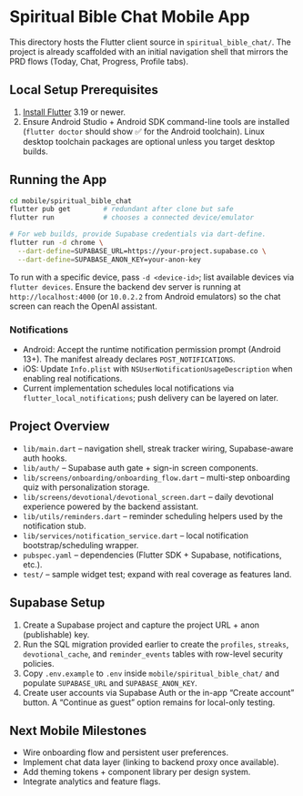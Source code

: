 # Spiritual Bible Chat Mobile App

This directory hosts the Flutter client source in `spiritual_bible_chat/`. The project is already scaffolded with an initial navigation shell that mirrors the PRD flows (Today, Chat, Progress, Profile tabs).

## Local Setup Prerequisites
1. [Install Flutter](https://docs.flutter.dev/get-started/install) 3.19 or newer.
2. Ensure Android Studio + Android SDK command-line tools are installed (`flutter doctor` should show ✅ for the Android toolchain). Linux desktop toolchain packages are optional unless you target desktop builds.

## Running the App
```bash
cd mobile/spiritual_bible_chat
flutter pub get        # redundant after clone but safe
flutter run            # chooses a connected device/emulator

# For web builds, provide Supabase credentials via dart-define.
flutter run -d chrome \
  --dart-define=SUPABASE_URL=https://your-project.supabase.co \
  --dart-define=SUPABASE_ANON_KEY=your-anon-key
```

To run with a specific device, pass `-d <device-id>`; list available devices via `flutter devices`.
Ensure the backend dev server is running at `http://localhost:4000` (or `10.0.2.2` from Android emulators) so the chat screen can reach the OpenAI assistant.

### Notifications
- Android: Accept the runtime notification permission prompt (Android 13+). The manifest already declares `POST_NOTIFICATIONS`.
- iOS: Update `Info.plist` with `NSUserNotificationUsageDescription` when enabling real notifications.
- Current implementation schedules local notifications via `flutter_local_notifications`; push delivery can be layered on later.

## Project Overview
- `lib/main.dart` – navigation shell, streak tracker wiring, Supabase-aware auth hooks.
- `lib/auth/` – Supabase auth gate + sign-in screen components.
- `lib/screens/onboarding/onboarding_flow.dart` – multi-step onboarding quiz with personalization storage.
- `lib/screens/devotional/devotional_screen.dart` – daily devotional experience powered by the backend assistant.
- `lib/utils/reminders.dart` – reminder scheduling helpers used by the notification stub.
- `lib/services/notification_service.dart` – local notification bootstrap/scheduling wrapper.
- `pubspec.yaml` – dependencies (Flutter SDK + Supabase, notifications, etc.).
- `test/` – sample widget test; expand with real coverage as features land.

## Supabase Setup
1. Create a Supabase project and capture the project URL + anon (publishable) key.
2. Run the SQL migration provided earlier to create the `profiles`, `streaks`, `devotional_cache`, and `reminder_events` tables with row-level security policies.
3. Copy `.env.example` to `.env` inside `mobile/spiritual_bible_chat/` and populate `SUPABASE_URL` and `SUPABASE_ANON_KEY`.
4. Create user accounts via Supabase Auth or the in-app “Create account” button. A “Continue as guest” option remains for local-only testing.

## Next Mobile Milestones
- Wire onboarding flow and persistent user preferences.
- Implement chat data layer (linking to backend proxy once available).
- Add theming tokens + component library per design system.
- Integrate analytics and feature flags.
